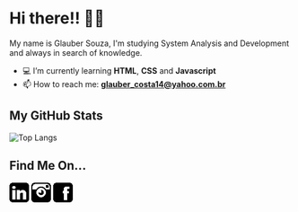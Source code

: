# Hi there!! &#129304;&#127995;

My name is Glauber Souza, I'm studying System Analysis and Development and always in search of knowledge.

* 💻 I’m currently learning **HTML**, **CSS** and **Javascript**
* 📫 How to reach me: **glauber_costa14@yahoo.com.br**

## My GitHub Stats

![Top Langs](https://github-readme-stats.vercel.app/api/top-langs/?username=glaubercsouza&theme=react&layout=compact) 
<!--- [![Glauber Souza's GitHub stats](https://github-readme-stats.vercel.app/api  ?username=glaubercsouza&hide=contribs&count_private=true&show_icons=true&theme=react&line_height=24&include_all_commits=true)](https://github.com/anuraghazra/github-readme-stats) --->

## Find Me On... 

[![](images/linkedin-f.png)](https://www.linkedin.com/in/glaubercsouza/) [![](images/instagram-f.png)](https://www.instagram.com/glauber.csouza/)  [![](images/facebook-f.png)](https://www.facebook.com/glaubercsouza/) 
